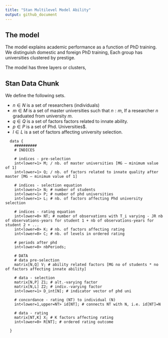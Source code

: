 ```yaml
---
title: "Stan Multilevel Model Ability"
output: github_document
---
```



## The model
The model explains academic performance as a function of PhD training. We distinguish domestic and foreign PhD training, Each group has universities clustered by prestige. 


The model has three layers or clusters, 


## Stan Data Chunk

We define the following sets.
* $n \in N$ is a set of researchers (individuals)
* $m \in M$ is a set of master universities such that $n:m$, If a researcher $n$ graduated from university $m$.
* $q \in Q$ is a set of factors factors related to innate ability.
* $p \in P$ is a set of Phd. Universities$.
* $l \in L$ is a set of factors affecting university selection.


```
  data {
    ##########
    # INDICES
    
    # indices - pre-selection
    int<lower=1> M; / nb. of master universities [MG – minimum value of 1]
    int<lower=1> Q; / nb. of factors related to innate quality after master [MG – minimum value of 1]
    
    # indices - selection equation 
    int<lower=1> N; # number of students
    int<lower=1> P; # number of phd universities
    int<lower=1> L; # nb. of factors affecting Phd university selection
    
    # indices - rating equation
    int<lower=0> NT; # number of observations with T_i varying - JR nb of observations-years for student 1 + nb of observations-years for student 2 + ...
    int<lower=0> K; # nb. of factors affecting rating
    int<lower=0> C; # nb. of levels in ordered rating
    
    # periods after phd 
    int<lower=0> nbPeriods;
    
    # DATA
    # data pre-selection
    matrix[N,Q] V; # ability related factors [MG no of students * no of factors affecting innate ability]
    
    # data - selection
    matrix[N,P] Z1; # alt.-varying factor
    matrix[N,L] Z2; # indiv.-varying factor 
    int<lower=1> D_int[N]; # indicator vector of phd uni
    
    # concordance - rating (NT) to individual (N)
    int<lower=1,upper=NT> id[NT]; # connects NT with N, i.e. id[NT]=N
    
    # data - rating
    matrix[NT,K] X; # K factors affecting rating
    int<lower=0> R[NT]; # ordered rating outcome
    
  }
  

```
